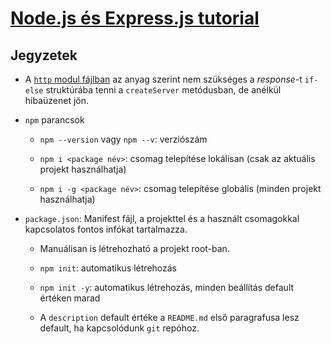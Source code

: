 # [Node.js és Express.js tutorial](https://www.youtube.com/watch?v=Oe421EPjeBE&ab_channel=freeCodeCamp.org)

## Jegyzetek

- A [`http` modul fájlban](./12-http-module.js) az anyag szerint nem szükséges a *response*-t `if-else` struktúrába tenni a `createServer` metódusban, de anélkül hibaüzenet jön.

- `npm` parancsok

    - `npm --version` vagy `npm --v`: verziószám

    - `npm i <package név>`: csomag telepítése lokálisan (csak az aktuális projekt használhatja)

    - `npm i -g <package név>`: csomag telepítése globális (minden projekt használhatja) 

- `package.json`: Manifest fájl, a projekttel és a használt csomagokkal kapcsolatos fontos infókat tartalmazza.

    - Manuálisan is létrehozható a projekt root-ban.

    - `npm init`: automatikus létrehozás

    - `npm init -y`: automatikus létrehozás, minden beállítás default értéken marad

    - A `description` default értéke a `README.md` első paragrafusa lesz default, ha kapcsolódunk `git` repóhoz.